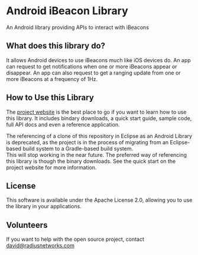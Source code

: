 Android iBeacon Library
=======================

An Android library providing APIs to interact with iBeacons


## What does this library do?

It allows Android devices to use iBeacons much like iOS devices do.  An app can request to get notifications when one
or more iBeacons appear or disappear.  An app can also request to get a ranging update from one or more iBeacons
at a frequency of 1Hz.  

## How to Use this Library

The [project website](http://developer.radiusnetworks.com/ibeacon/android/) is the best place to go if you want
to learn how to use this library.  It includes bindary downloads, a quick start guide, sample code, full API docs and even a reference application.

The referencing of a clone of this repository in Eclipse as an Android Library is deprecated, as the project is in the process of migrating from an Eclipse-based build system to a Gradle-based build system.  
This will stop working in the near future.  The preferred way of referencing this library is though the binary downloads.  See the quick start on the project website for more information.


## License

This software is available under the Apache License 2.0, allowing you to use the library in your applications.

## Volunteers

If you want to help with the open source project, contact david@radiusnetworks.com

